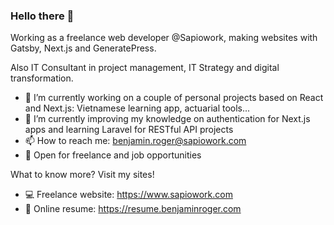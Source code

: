 ### Hello there 👋

Working as a freelance web developer @Sapiowork, making websites with Gatsby, Next.js and GeneratePress.

Also IT Consultant in project management, IT Strategy and digital transformation.

- 🔭 I’m currently working on a couple of personal projects based on React and Next.js: Vietnamese learning app, actuarial tools...
- 🌱 I’m currently improving my knowledge on authentication for Next.js apps and learning Laravel for RESTful API projects
- 📫 How to reach me: benjamin.roger@sapiowork.com
- 👔 Open for freelance and job opportunities

What to know more? Visit my sites!
- 💻 Freelance website: https://www.sapiowork.com
- 📄 Online resume: https://resume.benjaminroger.com
